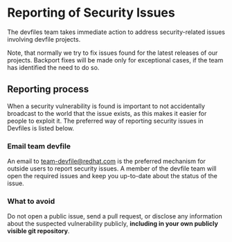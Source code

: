 # Reporting of Security Issues

The devfiles team takes immediate action to address security-related issues involving devfile projects.

Note, that normally we try to fix issues found for the latest releases of our projects. Backport fixes will be made only for exceptional cases, if the team has identified the need to do so.

## Reporting process

When a security vulnerability is found is important to not accidentally broadcast to the world that the issue exists, as this makes it easier for people to exploit it. The preferred way of reporting security issues in Devfiles is listed below.

### Email team devfile

An email to <a href="mailto:team-devfile@redhat.com">team-devfile@redhat.com</a> is the preferred mechanism for outside users to report security issues. A member of the devfile team will open the required issues and keep you up-to-date about the status of the issue.

### What to avoid

Do not open a public issue, send a pull request, or disclose any information about the suspected vulnerability publicly, **including in your own publicly visible git repository**.
